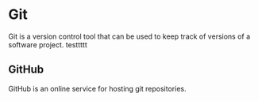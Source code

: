 # Git

Git is a version control tool that can be used to keep track of versions of a software project. testtttt

## GitHub

GitHub is an online service for hosting git repositories.